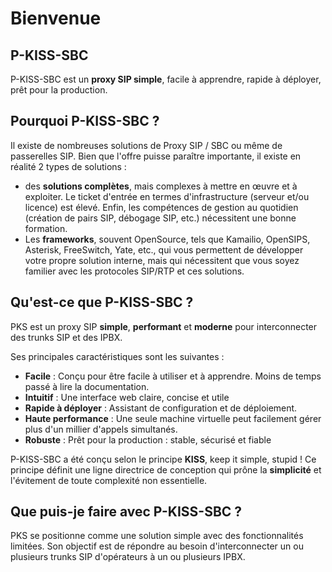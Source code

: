 # Bienvenue

## P-KISS-SBC

P-KISS-SBC est un __proxy SIP simple__, facile à apprendre, rapide à déployer, prêt pour la production.

## Pourquoi P-KISS-SBC ?

Il existe de nombreuses solutions de Proxy SIP / SBC ou même de passerelles SIP. 
Bien que l'offre puisse paraître importante, il existe en réalité 2 types de solutions :

* des __solutions complètes__, mais complexes à mettre en œuvre et à exploiter. Le ticket d'entrée en termes d'infrastructure (serveur et/ou licence) est élevé. Enfin, les compétences de gestion au quotidien (création de pairs SIP, débogage SIP, etc.) nécessitent une bonne formation.
* Les __frameworks__, souvent OpenSource, tels que Kamailio, OpenSIPS, Asterisk, FreeSwitch, Yate, etc., qui vous permettent de développer votre propre solution interne, mais qui nécessitent que vous soyez familier avec les protocoles SIP/RTP et ces solutions.

## Qu'est-ce que P-KISS-SBC ?

PKS est un proxy SIP __simple__, __performant__ et __moderne__ pour interconnecter des trunks SIP et des IPBX.

Ses principales caractéristiques sont les suivantes :

* __Facile__ : Conçu pour être facile à utiliser et à apprendre. Moins de temps passé à lire la documentation.
* __Intuitif__ : Une interface web claire, concise et utile
* __Rapide à déployer__ : Assistant de configuration et de déploiement.
* __Haute performance__ : Une seule machine virtuelle peut facilement gérer plus d'un millier d'appels simultanés.
* __Robuste__ : Prêt pour la production : stable, sécurisé et fiable

P-KISS-SBC a été conçu selon le principe __KISS__, keep it simple, stupid ! Ce principe définit une ligne directrice de conception qui prône la __simplicité__ et l'évitement de toute complexité non essentielle.

## Que puis-je faire avec P-KISS-SBC ?

PKS se positionne comme une solution simple avec des fonctionnalités limitées. Son objectif est de répondre au besoin d'interconnecter un ou plusieurs trunks SIP d'opérateurs à un ou plusieurs IPBX.
